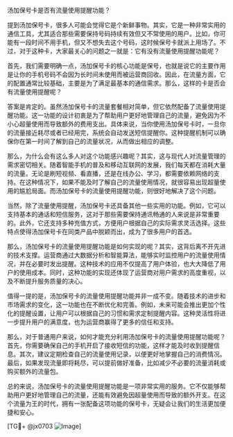汤加保号卡是否有流量使用提醒功能？

提到汤加保号卡，很多人可能会觉得它是个新鲜事物。其实，它是一种非常实用的通信工具，尤其适合那些需要保持号码持续有效但又不常使用的用户。比如，你可能有一段时间不用手机，但又不想失去这个号码，这时候保号卡就派上用场了。不过，对于这种卡，大家最关心的问题之一就是：它有没有流量使用提醒功能呢？

首先，我们需要明确一点，汤加保号卡的核心功能是保号，也就是说它的主要作用是让你的手机号码不会因为长时间未使用而被运营商回收。因此，在流量方面，它的配置通常比较基础，主要是为了满足最基本的通信需求。那么，这样的卡是否会有流量使用提醒呢？

答案是肯定的。虽然汤加保号卡的流量套餐相对简单，但它依然配备了流量使用提醒功能。这一功能的设计初衷是为了帮助用户更好地管理自己的流量，避免因为不小心超量使用而导致额外的费用支出。具体来说，当你使用汤加保号卡时，一旦你的流量接近耗尽或者已经用完，系统会自动发送短信提醒你。这种提醒机制可以确保你在第一时间了解到自己的流量状况，从而做出相应的调整。

那么，为什么会有这么多人对这个功能感兴趣呢？其实，这与现代人对流量管理的需求密切相关。随着智能手机的普及和移动互联网的发展，我们每天都在消耗大量的流量。无论是刷短视频、看直播，还是在线办公、学习，都需要依赖网络的支持。在这种情况下，如果不能及时了解自己的流量使用情况，就很容易出现超量使用的尴尬局面。而汤加保号卡的流量使用提醒功能，则很好地解决了这个问题。

当然，除了流量使用提醒，汤加保号卡还具备其他一些实用的功能。例如，它可以支持基本的通话和短信服务，这对于那些需要保持通讯畅通的人来说是非常重要的。此外，它还支持多种充值方式，方便用户根据自己的实际需求灵活选择。这些特点使得汤加保号卡在同类产品中脱颖而出，成为了很多用户的首选。

那么，汤加保号卡的流量使用提醒功能是如何实现的呢？其实，这背后离不开先进的技术支撑。运营商通过大数据分析和智能算法，能够实时监控用户的流量使用情况，并在必要时发出提醒。这种技术的应用不仅提高了用户体验，也大大降低了用户的使用成本。同时，这种功能的实现还体现了运营商对用户需求的高度重视，以及不断提升服务质量的决心。

值得一提的是，汤加保号卡的流量使用提醒功能并非一成不变。随着技术的进步和市场需求的变化，这一功能也在不断优化和完善。例如，未来可能会推出更加个性化的提醒设置，让用户可以根据自己的习惯和需求定制提醒内容。这种灵活性将进一步提升用户的满意度，也为运营商赢得了更多的信任和支持。

那么，对于普通用户来说，如何才能充分利用汤加保号卡的流量使用提醒功能呢？首先，你需要确保自己的手机开启了接收短信的功能，这样才能及时收到提醒信息。其次，建议定期检查自己的流量使用记录，以便更好地掌握自己的消费情况。最后，如果发现流量即将耗尽，可以提前做好准备，比如减少不必要的流量消耗或购买额外的流量包。

总的来说，汤加保号卡的流量使用提醒功能是一项非常实用的服务。它不仅能够帮助用户更好地管理自己的流量，还能有效避免因超量使用而导致的额外开支。在这个流量为王的时代，拥有一张配备这项功能的保号卡，无疑会让我们的生活更加便捷和安心。

[TG💪+ @jx0703 ![Image](https://github.com/user-attachments/assets/dbca1d08-cadb-493c-b0ec-ad6f7a83f270)]